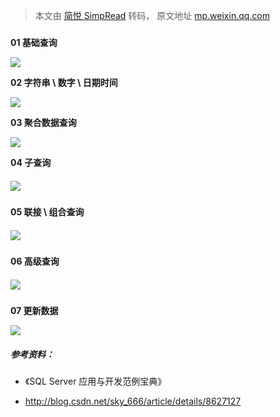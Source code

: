 > 本文由 [简悦 SimpRead](http://ksria.com/simpread/) 转码， 原文地址 [mp.weixin.qq.com](https://mp.weixin.qq.com/s/P2CyyLciD4BGHCQYBntQmg)

##### 

**01 基础查询**

![](https://mmbiz.qpic.cn/mmbiz_png/yAyQKzCbAHZRP0XfAllzumLCXjIU5iaic9pZ0Czp5BQUCKqqHLR3rbuiceaIMRuS7Wjorib1cHKA7ywSiczhoCbl5Qg/640?wx_fmt=jpeg&random=0.39071538375300796)  

**02 字符串 \ 数字 \ 日期时间**

![](https://mmbiz.qpic.cn/mmbiz_png/yAyQKzCbAHZRP0XfAllzumLCXjIU5iaic9Jlxl09uslnlicZhBuQR1xCMaByk0gPoxewRL3NNWoNDz3KQW5TUl1Ng/640?wx_fmt=jpeg&random=0.49502307427011205)

**03 聚合数据查询**

![](https://mmbiz.qpic.cn/mmbiz_png/yAyQKzCbAHZRP0XfAllzumLCXjIU5iaic9TjZLI6XOrEGKX36LQFhxUuCiaL1zMuwJsAmibd1SLCdJ8nJQpIvzMzGA/640?wx_fmt=jpeg&random=0.5506474155066001)

**04 子查询**

##### ![](https://mmbiz.qpic.cn/mmbiz_png/yAyQKzCbAHZRP0XfAllzumLCXjIU5iaic9p9GiczaY2fJgibzjyowC4CnS8tLI8xiasia8j2oyD30vl7iaxUX2UyZ8k1Q/640?wx_fmt=jpeg&random=0.5576420187344726)

**05 联接 \ 组合查询**

##### ![](https://mmbiz.qpic.cn/mmbiz_png/yAyQKzCbAHZRP0XfAllzumLCXjIU5iaic988wvm1okX4jWyuicvLoZibDV8mhJCJvY7zUjw0MKoLuAibQHefgm5EhHQ/640?wx_fmt=jpeg&random=0.08116455890192142)

**06 高级查询**

##### ![](https://mmbiz.qpic.cn/mmbiz_png/yAyQKzCbAHZRP0XfAllzumLCXjIU5iaic9IXvR2WMsFR9b0sdzm86OibBkX8K5zcdBLUUvO5eBV1rNlSFjExH8rxQ/640?wx_fmt=jpeg&random=0.2540136950804923)

**07 更新数据**

![](https://mmbiz.qpic.cn/mmbiz_png/yAyQKzCbAHZRP0XfAllzumLCXjIU5iaic9BxtlrxPwxLhCo1soBVoULCCicf9licrEbEMO3o8zVJFiaTlkc3Y6buUlQ/640?wx_fmt=jpeg&random=0.08338786345550808)

##### **参考资料：**

*   《SQL Server 应用与开发范例宝典》  
    
*   http://blog.csdn.net/sky_666/article/details/8627127
